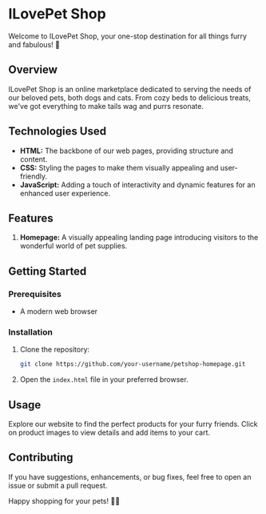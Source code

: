 # ILovePet Shop

Welcome to ILovePet Shop, your one-stop destination for all things furry and fabulous! 🐾

## Overview

ILovePet Shop is an online marketplace dedicated to serving the needs of our beloved pets, both dogs and cats. From cozy beds to delicious treats, we've got everything to make tails wag and purrs resonate.

## Technologies Used

- **HTML:** The backbone of our web pages, providing structure and content.
- **CSS:** Styling the pages to make them visually appealing and user-friendly.
- **JavaScript:** Adding a touch of interactivity and dynamic features for an enhanced user experience.

## Features

1. **Homepage:** A visually appealing landing page introducing visitors to the wonderful world of pet supplies.


## Getting Started

### Prerequisites

- A modern web browser

### Installation

1. Clone the repository:

    ```bash
    git clone https://github.com/your-username/petshop-homepage.git
    ```

2. Open the `index.html` file in your preferred browser.

## Usage

Explore our website to find the perfect products for your furry friends. Click on product images to view details and add items to your cart.

## Contributing

If you have suggestions, enhancements, or bug fixes, feel free to open an issue or submit a pull request.

Happy shopping for your pets! 🐶🐱
